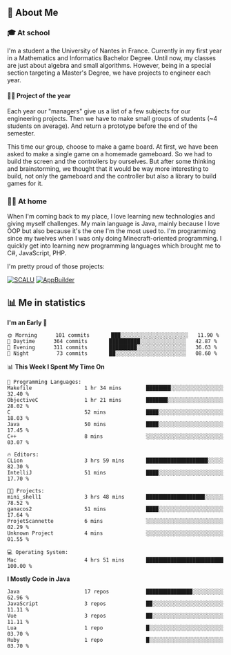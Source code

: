 ## 👀 About Me

### 🎓 At school

I'm a student a the University of Nantes in France. Currently in my first year in a Mathematics and Informatics Bachelor Degree. Until now, my classes are just about algebra and small algorithms. However, being in a special section targeting a Master's Degree, we have projects to engineer each year. 

#### 🔧🔬 Project of the year

Each year our "managers" give us a list of a few subjects for our engineering projects. Then we have to make small groups of students (~4 students on average). And return a prototype before the end of the semester.

This time our group, choose to make a game board. At first, we have been asked to make a single game on a homemade gameboard. So we had to build the screen and the controllers by ourselves. 
But after some thinking and brainstorming, we thought that it would be way more interesting to build, not only the gameboard and the controller but also a library to build games for it.

### 👨‍💻 At home

When I'm coming back to my place, I love learning new technologies and giving myself challenges. My main language is Java, mainly because I love OOP but also because it's the one I'm the most used to. I'm programming since my twelves when I was only doing Minecraft-oriented programming.  I quickly get into learning new programming languages which brought me to C#, JavaScript, PHP. 

I'm pretty proud of those projects:

[![SCALU](https://github-readme-stats.vercel.app/api/pin?username=renardfute&repo=SCALU)](https://github.com/renardfute/scalu)
[![AppBuilder](https://github-readme-stats.vercel.app/api/pin?username=pulsedev2&repo=AppBuilder)](https://github.com/pulsedev2/AppBuilder)

## 📊 Me in statistics
<!--START_SECTION:waka-->
**I'm an Early 🐤** 

```text
🌞 Morning      101 commits       ███░░░░░░░░░░░░░░░░░░░░░░   11.90 % 
🌆 Daytime      364 commits       ██████████░░░░░░░░░░░░░░░   42.87 % 
🌃 Evening      311 commits       █████████░░░░░░░░░░░░░░░░   36.63 % 
🌙 Night         73 commits       ██░░░░░░░░░░░░░░░░░░░░░░░   08.60 % 

```


📊 **This Week I Spent My Time On** 

```text
💬 Programming Languages: 
Makefile                 1 hr 34 mins        ████████░░░░░░░░░░░░░░░░░   32.40 % 
ObjectiveC               1 hr 21 mins        ███████░░░░░░░░░░░░░░░░░░   28.02 % 
C                        52 mins             ████░░░░░░░░░░░░░░░░░░░░░   18.03 % 
Java                     50 mins             ████░░░░░░░░░░░░░░░░░░░░░   17.45 % 
C++                      8 mins              ░░░░░░░░░░░░░░░░░░░░░░░░░   03.07 % 

🔥 Editors: 
CLion                    3 hrs 59 mins       ████████████████████░░░░░   82.30 % 
IntelliJ                 51 mins             ████░░░░░░░░░░░░░░░░░░░░░   17.70 % 

🐱‍💻 Projects: 
mini_shell1              3 hrs 48 mins       ███████████████████░░░░░░   78.52 % 
ganacos2                 51 mins             ████░░░░░░░░░░░░░░░░░░░░░   17.64 % 
ProjetScannette          6 mins              ░░░░░░░░░░░░░░░░░░░░░░░░░   02.29 % 
Unknown Project          4 mins              ░░░░░░░░░░░░░░░░░░░░░░░░░   01.55 % 

💻 Operating System: 
Mac                      4 hrs 51 mins       █████████████████████████   100.00 % 

```

**I Mostly Code in Java** 

```text
Java                     17 repos            ███████████████░░░░░░░░░░   62.96 % 
JavaScript               3 repos             ██░░░░░░░░░░░░░░░░░░░░░░░   11.11 % 
Vue                      3 repos             ██░░░░░░░░░░░░░░░░░░░░░░░   11.11 % 
Lua                      1 repo              █░░░░░░░░░░░░░░░░░░░░░░░░   03.70 % 
Ruby                     1 repo              █░░░░░░░░░░░░░░░░░░░░░░░░   03.70 % 

```



<!--END_SECTION:waka-->
